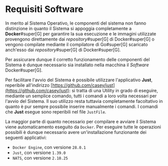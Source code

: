 # Requisiti Software

In merito al Sistema Operativo, le componenti del sistema non fanno distinzione in quanto
il Sistema si appoggia completamente a **Docker**#super[G] per garantire la sua esecuzione
e le immagini utilizzate provengono direttamente dai _repository_#super[G] di Docker#super[G] o
vengono compilate mediante il compilatore di Go#super[G] scaricato anch'esso dai
_repository_#super[G] di Docker#super[G].

Per assicurare dunque il corretto funzionamento delle componenti del Sistema è dunque
necessario sia installato nella macchina il _Software_ Docker#super[G].

Per facilitare l'avvio del Sistema è possibile utilizzare l'applicativo **Just**, reperibile all'indirizzo [https://github.com/casey/just](https://github.com/casey/just): si tratta di una Utility in grado di eseguire, mediante un semplice comando, tutti i comandi a loro volta necessari per l'avvio del Sistema.
Il suo utilizzo resta tuttavia completamente facoltativo in quanto è pur sempre possibile inserire manualmente i comandi.
I comandi che **Just** esegue sono reperibili nel file `JustFile`.

La maggior parte di quanto necessario per compilare e avviare il Sistema viene automaticamento eseguito da `Docker`. Per eseguire tutte le operazioni possibili è dunque necessario avere un'installazione funzionante dei seguenti applicativi:

<!--typst-begin-exclude-->
  - `Docker Engine`, con versione `28.0.1`
  - `Just`, con versione `1.39.0`
  - `NATS`, con versione `2.10.25`
<!--typst-end-exclude-->

<!--raw-typst
#figure(
  table(
    columns: (1fr, 1fr),
    "Software", "Versione",
    "Docker Engine","28.0.1",
    "Just","1.39.0",
    "NATS","2.10.25",
  ),
  caption: [Elenco dei _Software_ utilizzati e loro versioni]
)
-->


